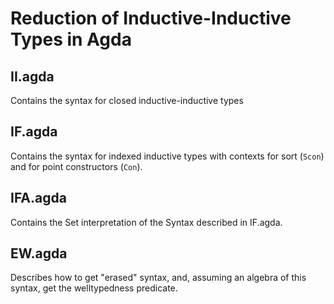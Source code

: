 # Reduction of Inductive-Inductive Types in Agda

## II.agda

Contains the syntax for closed inductive-inductive types

## IF.agda

Contains the syntax for indexed inductive types with contexts for sort (`Scon`) and for point constructors (`Con`).

## IFA.agda

Contains the Set interpretation of the Syntax described in IF.agda.

## EW.agda

Describes how to get "erased" syntax, and, assuming an algebra of this syntax, get the welltypedness predicate.
